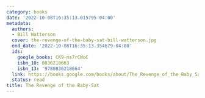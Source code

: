 ```yaml
---
category: books
date: '2022-10-08T16:35:13.015795-04:00'
metadata:
  authors:
  - Bill Watterson
  cover: the-revenge-of-the-baby-sat-bill-watterson.jpg
  end_date: '2022-10-08T16:35:13.354679-04:00'
  ids:
    google_books: CK9-ms7rCWoC
    isbn_10: 0836218663
    isbn_13: '9780836218664'
  link: https://books.google.com/books/about/The_Revenge_of_the_Baby_Sat.html?hl=&id=CK9-ms7rCWoC
  status: read
title: The Revenge of the Baby-Sat
---
```

